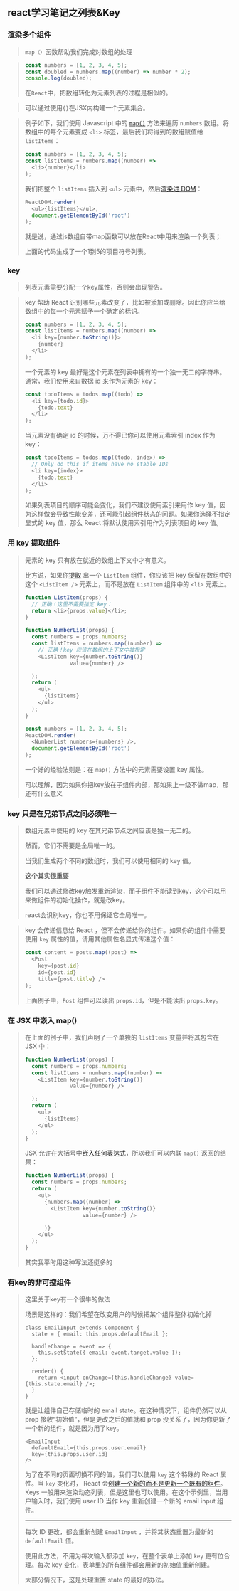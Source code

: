 ## react学习笔记之列表&Key

### 渲染多个组件

> `map（）`函数帮助我们完成对数组的处理

> ```js
> const numbers = [1, 2, 3, 4, 5];
> const doubled = numbers.map((number) => number * 2);
> console.log(doubled);
> ```
>
> 在`React`中，把数组转化为元素列表的过程是相似的。

> 可以通过使用`{}`在JSX内构建一个元素集合。

> 例子如下，我们使用 Javascript 中的 [`map()`](https://developer.mozilla.org/en-US/docs/Web/JavaScript/Reference/Global_Objects/Array/map) 方法来遍历 `numbers` 数组。将数组中的每个元素变成 `<li>` 标签，最后我们将得到的数组赋值给 `listItems`：
>
> ```js
> const numbers = [1, 2, 3, 4, 5];
> const listItems = numbers.map((number) =>
>   <li>{number}</li>
> );
> ```
>
> 我们把整个 `listItems` 插入到 `<ul>` 元素中，然后[渲染进 DOM](https://react.docschina.org/docs/rendering-elements.html#rendering-an-element-into-the-dom)：
>
> ```js
> ReactDOM.render(
>   <ul>{listItems}</ul>,
>   document.getElementById('root')
> );
> ```
>
> 就是说，通过js数组自带map函数可以放在React中用来渲染一个列表；
>
> 上面的代码生成了一个1到5的项目符号列表。

### key

> 列表元素需要分配一个key属性，否则会出现警告。

> key 帮助 React 识别哪些元素改变了，比如被添加或删除。因此你应当给数组中的每一个元素赋予一个确定的标识。
>
> ```js
> const numbers = [1, 2, 3, 4, 5];
> const listItems = numbers.map((number) =>
>   <li key={number.toString()}>
>     {number}
>   </li>
> );
> ```
>
> 一个元素的 key 最好是这个元素在列表中拥有的一个独一无二的字符串。通常，我们使用来自数据 id 来作为元素的 key：
>
> ```js
> const todoItems = todos.map((todo) =>
>   <li key={todo.id}>
>     {todo.text}
>   </li>
> );
> ```
>
> 当元素没有确定 id 的时候，万不得已你可以使用元素索引 index 作为 key：
>
> ```js
> const todoItems = todos.map((todo, index) =>
>   // Only do this if items have no stable IDs
>   <li key={index}>
>     {todo.text}
>   </li>
> );
> ```
>
> 如果列表项目的顺序可能会变化，我们不建议使用索引来用作 key 值，因为这样做会导致性能变差，还可能引起组件状态的问题。如果你选择不指定显式的 key 值，那么 React 将默认使用索引用作为列表项目的 key 值。

### 用 key 提取组件

> 元素的 key 只有放在就近的数组上下文中才有意义。
>
> 比方说，如果你[提取](https://react.docschina.org/docs/components-and-props.html#extracting-components) 出一个 `ListItem` 组件，你应该把 key 保留在数组中的这个 `<ListItem />` 元素上，而不是放在 `ListItem` 组件中的 `<li>` 元素上。
>
> ```js
> function ListItem(props) {
>   // 正确！这里不需要指定 key：
>   return <li>{props.value}</li>;
> }
> 
> function NumberList(props) {
>   const numbers = props.numbers;
>   const listItems = numbers.map((number) =>
>     // 正确！key 应该在数组的上下文中被指定
>     <ListItem key={number.toString()}
>               value={number} />
> 
>   );
>   return (
>     <ul>
>       {listItems}
>     </ul>
>   );
> }
> 
> const numbers = [1, 2, 3, 4, 5];
> ReactDOM.render(
>   <NumberList numbers={numbers} />,
>   document.getElementById('root')
> );
> ```
>
> 一个好的经验法则是：在 `map()` 方法中的元素需要设置 key 属性。
>
> 可以理解，因为如果你把key放在子组件内部，那如果上一级不做map，那还有什么意义

### key 只是在兄弟节点之间必须唯一

> 数组元素中使用的 key 在其兄弟节点之间应该是独一无二的。
>
> 然而，它们不需要是全局唯一的。
>
> 当我们生成两个不同的数组时，我们可以使用相同的 key 值。
>
> **这个其实很重要**
>
> 我们可以通过修改key触发重新渲染，而子组件不能读到key，这个可以用来做组件的初始化操作，就是改key。
>
> react会识别key，你也不用保证它全局唯一。

> key 会传递信息给 React ，但不会传递给你的组件。如果你的组件中需要使用 `key` 属性的值，请用其他属性名显式传递这个值：
>
> ```js
> const content = posts.map((post) =>
>   <Post
>     key={post.id}
>     id={post.id}
>     title={post.title} />
> );
> ```
>
> 上面例子中，`Post` 组件可以读出 `props.id`，但是不能读出 `props.key`。

### 在 JSX 中嵌入 map()

> 在上面的例子中，我们声明了一个单独的 `listItems` 变量并将其包含在 JSX 中：
>
> ```js
> function NumberList(props) {
>   const numbers = props.numbers;
>   const listItems = numbers.map((number) =>
>     <ListItem key={number.toString()}
>               value={number} />
> 
>   );
>   return (
>     <ul>
>       {listItems}
>     </ul>
>   );
> }
> ```
>
> JSX 允许在大括号中[嵌入任何表达式](https://react.docschina.org/docs/introducing-jsx.html#embedding-expressions-in-jsx)，所以我们可以内联 `map()` 返回的结果：
>
> ```js
> function NumberList(props) {
>   const numbers = props.numbers;
>   return (
>     <ul>
>       {numbers.map((number) =>
>         <ListItem key={number.toString()}
>                   value={number} />
> 
>       )}
>     </ul>
>   );
> }
> ```
>
> 其实我平时用这种写法还挺多的

### 有key的非可控组件

> 这里关于key有一个很牛的做法
>
> 场景是这样的：我们希望在改变用户的时候把某个组件整体初始化掉
>
> ```react
> class EmailInput extends Component {
>   state = { email: this.props.defaultEmail };
> 
>   handleChange = event => {
>     this.setState({ email: event.target.value });
>   };
> 
>   render() {
>     return <input onChange={this.handleChange} value={this.state.email} />;
>   }
> }
> ```
>
> 就是让组件自己存储临时的 email state。在这种情况下，组件仍然可以从 prop 接收“初始值”，但是更改之后的值就和 prop 没关系了，因为你更新了一个新的组件，就是因为用了key。
>
> ```react
> <EmailInput
>   defaultEmail={this.props.user.email}
>   key={this.props.user.id}
> />
> ```
>
> 为了在不同的页面切换不同的值，我们可以使用 `key` 这个特殊的 React 属性。当 `key` 变化时， React 会[创建一个新的而不是更新一个既有的组件](https://react-1251415695.cos-website.ap-chengdu.myqcloud.com/docs/reconciliation.html#keys)。 Keys 一般用来渲染动态列表，但是这里也可以使用。在这个示例里，当用户输入时，我们使用 user ID 当作 key 重新创建一个新的 email input 组件。
>
> ---
>
> 每次 ID 更改，都会重新创建 `EmailInput` ，并将其状态重置为最新的 `defaultEmail` 值。
>
> 使用此方法，不用为每次输入都添加 `key`，在整个表单上添加 `key` 更有位合理。每次 key 变化，表单里的所有组件都会用新的初始值重新创建。
>
> 大部分情况下，这是处理重置 state 的最好的办法。